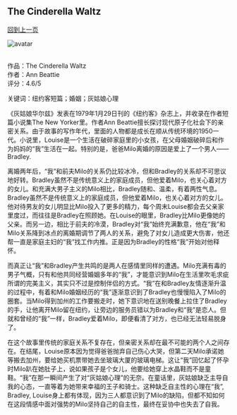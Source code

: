 ## The Cinderella Waltz
[回到上一页](https://boheme13.github.io/Reviews/)  &nbsp;&nbsp;

![avatar](https://cdn.britannica.com/17/187517-050-B8CCBE7D/Ann-Beattie.jpg)
<br>
<br>

作品：The Cinderella Waltz<br>
作者：Ann Beattie<br>
评分：4.6/5<br>

关键词：纽约客短篇；婚姻；灰姑娘心理

《灰姑娘华尔兹》发表在1979年1月29日刊的《纽约客》杂志上，并收录在作者短篇小说集The New Yorker里。作者Ann Beattie擅长探讨现代原子化社会下的亲密关系。由于故事的写作年代，里面的人物都是成长在顺从传统环境的1950一代。小说里，Louise是一个生活在破碎家庭里的小女孩，在父母婚姻破碎后和作为妈妈的“我”生活在一起。特别的是，爸爸Milo离婚的原因是爱上了一个男人——Bradley. 

离婚两年后，“我”和前夫Milo的关系仍比较冰冷，但和Bradley的关系却不可思议地好转。Bradley虽然不是传统意义上的家庭成员，但他爱着Milo，也关心着对方的女儿。和充满大男子主义的Milo相比，Bradley随和、温柔，有着两性气息。Bradley虽然不是传统意义上的家庭成员，但他爱着Milo，也关心着对方的女儿。他对待男友的女儿明显比Milo投入了更多的精力，每个周末Louise都会去父亲家里度过，而往往是Bradley在照顾她。在Louise的眼里，Bradley比Milo更像她的父亲。而另一边，相比于前夫的冷漠，Bradley对“我”始终充满歉意，他在“我”和Milo关系降到冰点的离婚期调节了两人的关系，避免了对女儿造成更大伤害，他还帮一直是家庭主妇的“我”找工作内推。正是因为Bradley的性格“我”开始对他释怀。

而真正让“我”和Bradley产生共鸣的是两人在感情里同样的遭遇。Milo充满有毒的男子气概，只有和他共同经营婚姻多年的“我”，才能意识到Milo在生活里吹毛求疵所谓的完美主义，其实只不过是控制伴侣的方式。“我”在和Bradley友情逐渐升温的过程中，有着和Milo婚姻经历的“我”逐渐意识到了Bradley也慢慢陷入了Milo的圈套。当Milo得到加州的工作要搬走时，她下意识地在送别晚餐上拉住了Bradley的手，让他离开Milo留在纽约，让旁边的服务员错以为Bradley和“我”是恋人。但就和曾经的“我”一样，Bradley爱着Milo，即便看清了对方，也已经无法轻易脱身了。

在这个故事里传统的家庭关系不复存在，但亲密关系却在最不可能的两个人之间存在。在结尾，Louise原本因为觉得爸爸抛弃自己伤心大哭，但第二天Milo承诺她等搬去加州，要给她买机票带她去坐玻璃大厦的玻璃电梯。这让“我”回忆起了怀孕时Milo趴在她肚子上，说如果孩子是个女儿，他要给她穿上水晶鞋而不是童鞋。“我”在那一瞬间产生了对“灰姑娘心理”的无奈。在童话里，灰姑娘缺乏主导自我的心态，一直等着为她带来幸福的王子和骑士。这种缺乏自主性的心理在“我”, Bradley, Louise身上都有体现，因为三人都意识到了Milo的缺陷，但都不知如何在这段情感中面对强势的Milo坚持自己的自主性，最终在妥协中也失去了自我。
